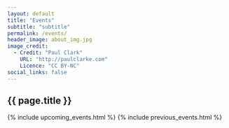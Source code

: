 ```yaml
---
layout: default
title: "Events"
subtitle: "subtitle"
permalink: /events/
header_image: about_img.jpg
image_credit: 
  - Credit: "Paul Clark"
    URL: "http://paulclarke.com"
    Licence: "CC BY-NC"
social_links: false
---
```



<section id="generic-header-card" class="content_no_padding">
	<h2>{{ page.title }}</h2>    
</section>

<section class="content">    
	{% include upcoming_events.html %}
	{% include previous_events.html %}
</section>